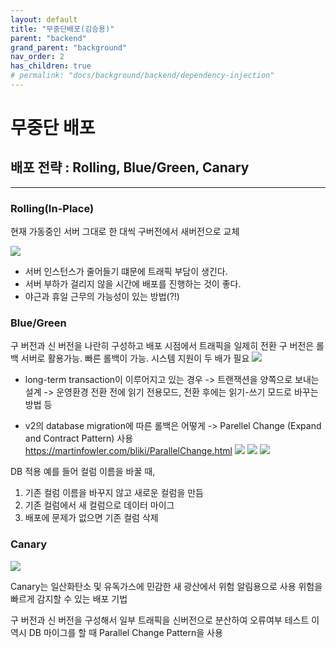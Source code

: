 ```yaml
---
layout: default
title: "무중단배포(김승용)"
parent: "backend"
grand_parent: "background"
nav_order: 2
has_children: true
# permalink: "docs/background/backend/dependency-injection"
---
```


# 무중단 배포
## 배포 전략 : Rolling, Blue/Green, Canary

- - - -

### Rolling(In-Place)
현재 가동중인 서버 그대로 한 대씩 구버전에서 새버전으로 교체

![](%EB%AC%B4%EC%A4%91%EB%8B%A8%20%EB%B0%B0%ED%8F%AC/PNG%20%E1%84%8B%E1%85%B5%E1%84%86%E1%85%B5%E1%84%8C%E1%85%B5.png)

* 서버 인스턴스가 줄어들기 떄문에 트래픽 부담이 생긴다.
* 서버 부하가 걸리지 않을 시간에 배포를 진행하는 것이 좋다.
* 야근과 휴일 근무의 가능성이 있는 방법(?!)

### Blue/Green
구 버전과 신 버전을 나란히 구성하고 배포 시점에서 트래픽을 일제히 전환
구 버전은 롤백 서버로 활용가능. 빠른 롤백이 가능.
시스템 지원이 두 배가 필요
![](%EB%AC%B4%EC%A4%91%EB%8B%A8%20%EB%B0%B0%ED%8F%AC/PNG%20%E1%84%8B%E1%85%B5%E1%84%86%E1%85%B5%E1%84%8C%E1%85%B5.png)

* long-term transaction이 이루어지고 있는 경우
-> 트랜잭션을 양쪽으로 보내는 설계
-> 운영환경 전환 전에 읽기 전용모드, 전환 후에는 읽기-쓰기 모드로 바꾸는 방법 등

* v2의 database migration에 따른 롤백은 어떻게
-> Parellel Change (Expand and Contract Pattern) 사용
https://martinfowler.com/bliki/ParallelChange.html
![](%EB%AC%B4%EC%A4%91%EB%8B%A8%20%EB%B0%B0%ED%8F%AC/image.png)
![](%EB%AC%B4%EC%A4%91%EB%8B%A8%20%EB%B0%B0%ED%8F%AC/image.png)
![](%EB%AC%B4%EC%A4%91%EB%8B%A8%20%EB%B0%B0%ED%8F%AC/image.png)

DB 적용
예를 들어 컬럼 이름을 바꿀 때,
1. 기존 컬럼 이름을 바꾸지 않고 새로운 컬럼을 만듬
2. 기존 컬럼에서 새 컬럼으로 데이터 마이그
3. 배포에 문제가 없으면 기존 컬럼 삭제

### Canary

![](%EB%AC%B4%EC%A4%91%EB%8B%A8%20%EB%B0%B0%ED%8F%AC/PNG%20%E1%84%8B%E1%85%B5%E1%84%86%E1%85%B5%E1%84%8C%E1%85%B5.png)

Canary는 일산화탄소 및 유독가스에 민감한 새
광산에서 위험 알림용으로 사용
위험을 빠르게 감지할 수 있는 배포 기법

구 버전과 신 버전을 구성해서 일부 트래픽을 신버전으로 분산하여 오류여부 테스트
이 역시 DB 마이그를 할 때 Parallel Change Pattern을 사용